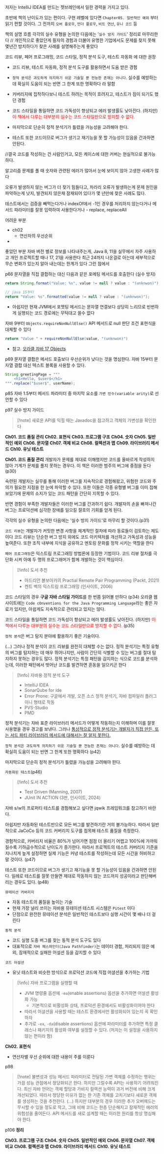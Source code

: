 
저자는 IntelliJ IDEA를 만드는 젯브레인에서 일한 경력을 가지고 있다.

초반에 책의 난이도가 있는 편이다. 구현 레벨에 있다면 `Chapter05. 일반적인 예외` 부터 읽기 편할 것이다. 그 전까지 `오버 플로우`, `언더 플로우`, `비트 연산`, `유니 코드` 등

책의 설명 흐름 
각각의 실수 유형을 논의한 다음에는 '`실수 방지 가이드`' 정리로 마무리한다
// 개인적으로 좋았던게 필자의 경험과 더불어 유명한 기업에서도 문제를 찾지 못해 몇년간 방치하다가 찾은 사례를 설명해주는게 좋았다


코드 리뷰, 페어 프로그래밍, 코드 스타일, 정적 분석 도구, 테스트 자동화 에 대한 권장
- 코드 리뷰, 테스트 자동화, 정적 분석 도구를 활용하면서 도움 받은 경험
- `정적 분석은 과도하게 의지하기 쉬운 기술일 뿐 전능한 존재는 아니다`. 실수를 예방하는 데 확실히 도움이 되는 반면 그 한계 또한 명확하다 라 말함
- 커버리지에 집착하다보니 테스트 하려는 목적이 흐려지고, 테스트가 짐이 되기도 했던 경험

- 코드 스타일을 통일하면 코드 가독성이 향상되고 에러 발생률도 낮아진다.
(하지만) <font color="#ff0000">이 책에서 다루는 대부분의 실수는 코드 스타일만으로 방지할 수 없다.</font>
- 마지막으로 단순히 정적 분석기가 틀렸을 가능성을 고려해야 한다. 
- 테스트 또한 코드이므로 버그가 생기고 재기능을 못 할 가능성이 있음을 간과하면 안된다. 

//결국 코드를 작성하는 건 사람인거고, 모든 케이스에 대한 커버는 현실적으로 불가능하다.



알고리즘 문제를 풀 때 숫자와 관련된 에러가 많아서 눈에 보이지 않아 고생한 사례가 많다


오류가 발생하지 않는 버그가 더 찾기 힘들다고, 차라리 오류가 발생하는게 문제 원인을 파악하는게 낫지, 발견되지 않은채 잠재되어 있다가 몇 년만에 찾은 사례도 많다.

테스트에서는 검증을 빼먹는다거나 
indexOf에서 -1인 경우를 처리하지 않는다거나
메서드 파라미터를 잘못 입력하여 사용한다거나 - replace, replaceAll


어려운 부분 
- ch02
	- 연산자의 우선순위 
- 

좋았던 부분
자바 버전 별로 정보를 나타내주는게, Java 8, 11을 실무에서 자주 사용하고 개인 프로젝트할 때나 17, 21을 사용한다 최근 24까지 나온걸로 아는데 세부적으로 무슨 변화가 있는지 알아 내는데는 한계가 있다 그런 점에서 

p66 문자열을 직접 결합하는 대신 다음과 같은 포메팅 메서드를 호출한다 (실수 방지)
```java
return String.format("Value: %s", value != null ? value : "(unknwon)");

// java 15부터
return "Value: %s".formatted(value != null ? value : "(unknwon)");
```
- 아쉽지만 현재 JVM에서 포맷팅 메서드는 문자열 연결보다 상당히 느리므로 빈번하게 실행되는 코드 경로에는 무턱대고 쓸수  없다

자바 9부터 `Objects.requireNonNullElse()` API 메서드로 null 판단 조건 표현식을 대체할 수 있다
```java
return "Value " + requireNonNullElse(value, "(unknwon)")
```
- 참고. [오라클 자바 17 Objects](https://docs.oracle.com/en/java/javase/17/docs/api/java.base/java/util/Objects.html)


p69
문자열 결합은 메서드 호출보다 우선순위가 낮다는 것을 명심한다.
자바 15부터 문자열 결합 대신 텍스트 블록을 사용할 수 있다. 
```java
String greetingPage = """
	<h1>Hello, $user$</h1>
""".replace("$user$", userName);
```

p85
자바 1.5부터 메서드 파라미터 중 마지막 요소를 `가변 인수(variable arity)`로 선언할 수 있다

p97 실수 방지 가이드 
> [!note] 새로운 API를 익힐 때는 Javadoc을 참고하고 객체의 가변성을 확인한다



**Ch01. 코드 품질 관리**
**Ch02. 표현식**
**Ch03. 프로그램 구조**
**Ch04. 숫자**
**Ch05. 일반적인 예외**
**Ch06. 문자열**
**Ch07. 객체 비교**
**Ch08. 컬렉션과 맵**
**Ch09. 라이브러리 메서드**
**Ch10. 유닛 테스트**


**Ch01. 코드 품질 관리**
개발자가 문제를 제대로 이해했지만 코드를 올바르게 작성하지 않아 기계가 문제를 풀지 못하는 경우다. 이 책은 이러한 범주의 버그에 중점을 둔다 (p30)

숙련된 개발자는 실무를 통해 이러한 버그를 지속적으로 경험해왔고, 위험한 코드와 주의가 필요한 지점을 한 눈에 파악할 수 있다. 또한 이들은 각종 유형별 버그를 이미 접해보았기에 문제의 소지가 있는 코드 패턴을 간단히 지목할 수 있다.

반면 경험이 부족한 개발자들은 이러한 버그를 간과하기 쉽다. 개발자의 손을 빠져나간 버그는 프로덕션에 심각한 장애를 일으킬 절호의 기회를 얻게 된다. 

각각의 실수 유형을 논의한 다음에는 '실수 방지 가이드'로 마무리 할 것이다.(p31)

`코드 리뷰`는 개발자가 커밋한 변경 사항을 체계적인 절차에 따라 동료들이 검토하는 제도이다
코드 리뷰는 단순한 버그 방지 외에도 코드 아키텍처를 개선하고 가독성과 성능을 높여준다. 또한 조직 내부에 지식을 공유하고 멘토링 문화를 정착 시키는 역할을 한다

`페어 프로그래밍`은 익스트림 프로그래밍 방법론에 등장한 기법이다. 코드 리뷰 절차를 극단화 시켜 아예 두 명의 프로그래머가 함께 개발하는 것이 핵심이다.

> [!info] 도서 추천
> - 아드리안 볼보아카의 Practial Remote Pair Programming (Packt, 2021)
> - 켄트 벡의 익스트림 프로그래밍 (인사이트, 2006)


코드 스타일의 경우 **구글 자바 스타일 가이드**를 한 번쯤 읽어볼 만하다 (p34)
오라클 웹 사이트에는 `Code cOnventions for the Java Programming Language`라는 좋은 자료가 있지만, 아쉽게도 지속적으로 관리되고 있지는 않다.

코드 스타일을 통일하면 코드 가독성이 향상되고 에러 발생률도 낮아진다.
(하지만) <font color="#ff0000">이 책에서 다루는 대부분의 실수는 코드 스타일만으로 방지할 수 없다.</font>
(p35)

`정적 분석`은 버그 탐지 분야에 활용하기 좋은 기술이다.

(...) 그러나 정적 분석이 코드 리뷰를 완전히 대체할 수는 없다. 정적 분석기는 특정 유형의 버그를 탐지하는 데 매우 뛰어나지만, 사람이 간단히 식별할 수 있는 버그를 절대 탐지하지 못하는 경우도 많다. 정적 분석기는 특정 패턴을 감지하는 식으로 코드를 분석하는데, 이러한 패턴에서 벗어난 코드를 발견하면 혼동을 일으키곤 한다


>[!info] 자바용 정적 분석 도구
>- IntelliJ IDEA
>- SonarQube for ide
>- Error Prone: 구글에서 개발, 오픈 소스 정적 분석기, 자바 컴파일러 플러그이니 형태로 작동
>- PVS-Studio
>- PMD

정적 분석기는 자바 표준 라이브러리 메서드가 어떻게 작동하는지 이해하며 이를 잘못 사용했을 경우 경고를 보낸다. 그러나 <u>통상적으로 정적 분석기는 개발자가 직접 만든, 또는 서드 파티 라이브러리 메서드에 대해서는 잘 알지 못한다.</u>

`정적 분석은 과도하게 의지하기 쉬운 기술일 뿐 전능한 존재는 아니다`. 실수를 예방하는 데 확실히 도움이 되는 반면 그 한계 또한 명확하다 (p42)

마지막으로 단순히 정적 분석기가 틀렸을 가능성을 고려해야 한다. 


`자동화된 테스트`(p46)

>[!info] 도서 추천
>- Test Driven (Manning, 2007)
>- JUnit IN ACTION (3판, 인사이트, 2024)


자바 s/w의 프로퍼티 테스트를 경험해보고 싶다면 jqwik 프레임워크를 참고하기 바란다.

아쉽지만 자동화된 테스트만으로 모든 버그를 발견하기란 거의 불가능하다. 따라서 일반적으로 
JaCoCo 등의 코드 커버리지 도구를 접목해 테스트 품질을 측정한다.

경험적으로, 커버리지 비율은 80%가 넘어가면 점점 더 올리기 어렵고 100%에 가까워질수록 기하급수적으로 난이도가 증가한다. 따라서 프로젝트의 테스트 커버리지 기준을 지나치게 높게 설정하면 실제 기능은 커녕 테스트를 작성하는데 모든 시간을 허비하고 말 것이다.  (p47)

테스트 또한 코드이므로 버그가 생기고 재기능을 못 할 가능성이 있음을 간과하면 안된다. 일례로 테스트를 잘못 만들면 제대로 작동하지 않는 코드까지 성공이라고 판단해버리는 경우도 있다.
(p48)

`뮤테이션 커버리지`
- 자동 테스트의 품질을 높이는 기술
- 현재 가장 널리 쓰이는 자바용 뮤테이션 테스트 시스템은 `Pitest` 이다
- 단점으로 완전한 뮤테이션 분석은 일반적인 테스트보다 실행 시간이 몇 배나 더 걸린다

`동적 분석`
- 코드 실행 도중 버그를 찾는 동적 분석 도구도 있다
- 대표적으로 `자바 패스파인더(Java Pathfinder)`는 데이터 경합, 처리되지 않은 예외, 잠재적으로 실패한 어설션 등을 감지할 수 있다

`코드 어설션`
- 유닛 테스트와 비슷한 방식으로 프로덕션 코드에 직접 어셜션을 추가하는 기법

> [!info]
> 자바 프로그램을 실행할 때 
> - JVM 명령줄 옵션에 `-ea`(enable assertions) 옵션을 추가하면 어설션 활성화 가능
> 	- 기본적으로 비활성화 상태, 프로덕션 환경에서도 비활성화이어야 한다
> - 따라서 어설션을 사용할 때는 테스트 환경에서만 활성화되어 있는지 꼭 확인하자
> - 추가로 `-ea`, `-da`(disable assertions) 옵션에 파라미터를 추가하면 특정 클래스나 패키지의 활성화 여부를 설정할 수 있다. (저자는 이 설정을 사용하지 않는 편이라 함)





**Ch02. 표현식**
- 연산자별 우선 순위에 대한 내용이 주를 이룬다 

p98
> [!note] 불변성과 성능
> 메서드 파라미터로 전달된 가변 객체를 수정하는 행위는 가끔 성능 관점에서 정당화되곤 한다. 하지만 그럴수록 API는 사용하기 어려워진다. 최신 자바 언어는 객체 할당과 가비지 컬렉션 능력이 과거 버전에 비해 크게 개선되었다. 따라서 정당한 이유가 없는 한 기존 객체를 고치기보다 새로운 객체를 생성하는 것을 추천한다. 
> (...) 하지만 대부분의 경우 이러한 추가 오버헤드는 무시할 수 있을 정도로 작고, 그에 비해 코드는 한층 단순해지고 잠재적인 에러의 위험성을 줄어든다. API 메서드를 새로 설계할 때는 이러한 원리를 항상 명심해야 한다.

p106 
**정리**




**Ch03. 프로그램 구조**
**Ch04. 숫자**
**Ch05. 일반적인 예외**
**Ch06. 문자열**
**Ch07. 객체 비교**
**Ch08. 컬렉션과 맵**
**Ch09. 라이브러리 메서드**
**Ch10. 유닛 테스트**